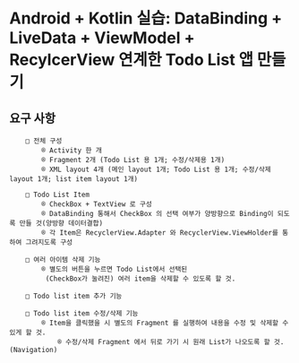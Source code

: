 # Android + Kotlin 실습: DataBinding + LiveData + ViewModel + RecylcerView 연계한 Todo List 앱 만들기

## 요구 사항
		□ 전체 구성
			® Activity 한 개 
			® Fragment 2개 (Todo List 용 1개; 수정/삭제용 1개)
			® XML layout 4개 (메인 layout 1개; Todo List 용 1개; 수정/삭제 layout 1개; list item layout 1개)
		
		□ Todo List Item
			® CheckBox + TextView 로 구성
			® DataBinding 통해서 CheckBox 의 선택 여부가 양방향으로 Binding이 되도록 만들 것(양방향 데이터결합)
			® 각 Item은 RecyclerView.Adapter 와 RecyclerView.ViewHolder를 통하여 그려지도록 구성
			
		□ 여러 아이템 삭제 기능
			® 별도의 버튼을 누르면 Todo List에서 선택된
			 (CheckBox가 눌려진) 여러 item을 삭제할 수 있도록 할 것.
			
		□ Todo list item 추가 기능
		
		□ Todo list item 수정/삭제 기능
			® Item을 클릭했을 시 별도의 Fragment 를 실행하여 내용을 수정 및 삭제할 수 있게 할 것.
        		® 수정/삭제 Fragment 에서 뒤로 가기 시 원래 List가 나오도록 할 것.(Navigation)
